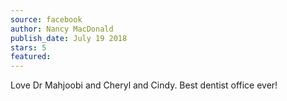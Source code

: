 ```yaml
---
source: facebook
author: Nancy MacDonald
publish_date: July 19 2018
stars: 5
featured: 
---
```

Love Dr Mahjoobi and Cheryl and Cindy. Best dentist office ever!
